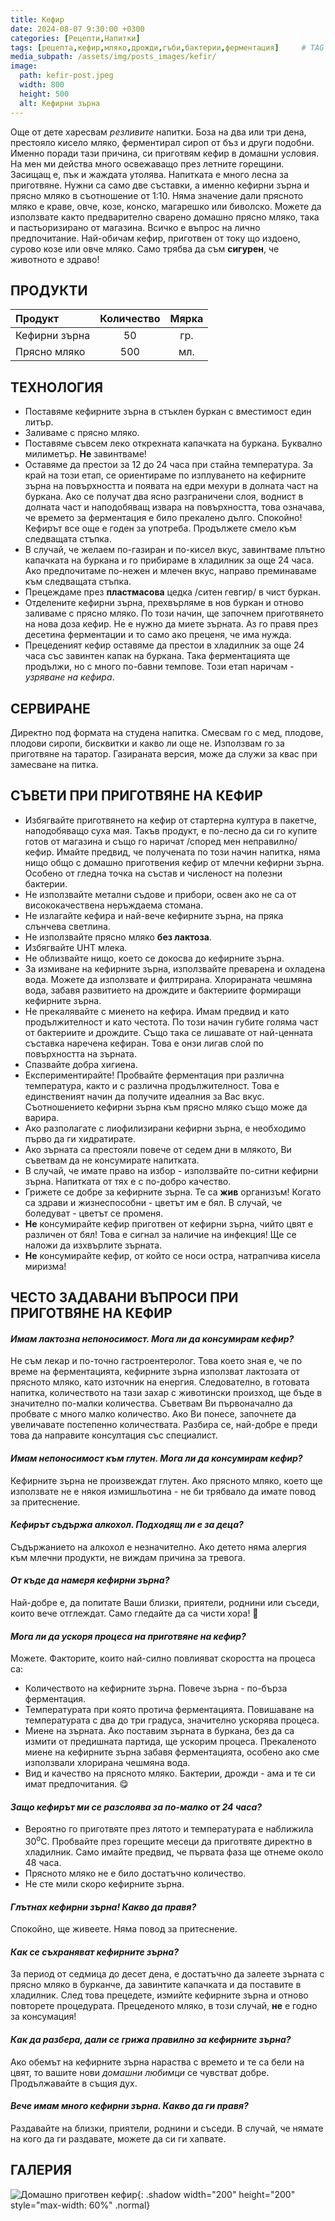 ```yaml
---
title: Кефир
date: 2024-08-07 9:30:00 +0300
categories: [Рецепти,Напитки]
tags: [рецепта,кефир,мляко,дрожди,гъби,бактерии,ферментация]     # TAG names should always be lowercase
media_subpath: /assets/img/posts_images/kefir/
image:
  path: kefir-post.jpeg
  width: 800
  height: 500
  alt: Кефирни зърна
---
```


Още от дете харесвам *резливите* напитки. Боза на два или три дена, престояло кисело мляко, ферментирал сироп от бъз и други подобни. Именно поради тази причина, си приготвям кефир в домашни условия. На мен ми действа много освежаващо през летните горещини. Засищащ е, пък и жаждата утолява. Напитката е много лесна за приготвяне. Нужни са само две съставки, а именно кефирни зърна и прясно мляко в съотношение от 1:10. Няма значение дали прясното мляко е краве, овче, козе, конско, магарешко или биволско. Можете да използвате както предварително сварено домашно прясно мляко, така и пастьоризирано от магазина. Всичко е въпрос на лично предпочитание. Най-обичам кефир, приготвен от току що издоено, сурово козе или овче мляко. Само трябва да съм **сигурен**, че животното е здраво!

## **ПРОДУКТИ**

| Продукт                    |Количество  |Мярка   |
|:---------------------------|:----------:|:------:|
|Кефирни зърна               |50          |гр.     |
|Прясно мляко                |500         |мл.     |

## **ТЕХНОЛОГИЯ**

- Поставяме кефирните зърна в стъклен буркан с вместимост един литър.
- Заливаме с прясно мляко.
- Поставяме съвсем леко открехната капачката на буркана. Буквално милиметър. **Не** завинтваме!
- Оставяме да престои за 12 до 24 часа при стайна температура. За край на този етап, се ориентираме по изплуването на кефирните зърна на повърхността и появата на едри мехури в долната част на буркана. Ако се получат два ясно разграничени слоя, воднист в долната част и наподобяващ извара на повърхността, това означава, че времето за ферментация е било прекалено дълго. Спокойно! Кефирът все още е годен за употреба. Продължете смело към следващата стъпка.
- В случай, че желаем по-газиран и по-кисел вкус, завинтваме плътно капачката на буркана и го прибираме в хладилник за още 24 часа. Ако предпочитаме по-нежен и млечен вкус, направо преминаваме към следващата стъпка.
- Прецеждаме през **пластмасова** цедка /ситен гевгир/ в чист буркан.
- Отделените кефирни зърна, прехвърляме в нов буркан и отново заливаме с прясно мляко. По този начин, ще започнем приготвянето на нова доза кефир. Не е нужно да миете зърната. Аз го правя през десетина ферментации и то само ако преценя, че има нужда.
- Прецеденият кефир оставяме да престои в хладилник за още 24 часа със завинтен капак на буркана. Така ферментацията ще продължи, но с много по-бавни темпове. Този етап наричам - *узряване на кефира*.

## **СЕРВИРАНЕ**

Директно под формата на студена напитка. Смесвам го с мед, плодове, плодови сиропи, бисквитки и какво ли още не. Използвам го за приготвяне на таратор. Газираната версия, може да служи за квас при замесване на питка.

## **СЪВЕТИ ПРИ ПРИГОТВЯНЕ НА КЕФИР**

- Избягвайте приготвянето на кефир от стартерна култура в пакетче, наподобяващо суха мая. Такъв продукт, е по-лесно да си го купите готов от магазина и също го наричат /според мен неправилно/ кефир. Имайте предвид, че получената по този начин напитка, няма нищо общо с домашно приготвения кефир от млечни кефирни зърна. Особено от гледна точка на състав и численост на полезни бактерии.
- Не използвайте метални съдове и прибори, освен ако не са от висококачествена неръждаема стомана.
- Не излагайте кефира и най-вече кефирните зърна, на пряка слънчева светлина.
- Не използвайте прясно мляко **без лактоза**.
- Избягвайте UHT млека.
- Не облизвайте нищо, което се докосва до кефирните зърна.
- За измиване на кефирните зърна, използвайте преварена и охладена вода. Можете да използвате и филтрирана. Хлорираната чешмяна вода, забавя развитието на дрождите и бактериите формиращи кефирните зърна.
- Не прекалявайте с миенето на кефира. Имам предвид и като продължителност и като честота. По този начин губите голяма част от бактериите и дрождите. Също така се лишавате от най-ценната съставка наречена кефиран. Това е онзи лигав слой по повърхността на зърната.
- Спазвайте добра хигиена.
- Експериментирайте! Пробвайте ферментация при различна температура, както и с различна продължителност. Това е единственият начин да получите идеалния за Вас вкус. Съотношението кефирни зърна към прясно мляко също може да варира.
- Ако разполагате с лиофилизирани кефирни зърна, е необходимо първо да ги хидратирате.
- Ако зърната са престояли повече от седем дни в млякото, Ви съветвам да не консумирате напитката.
- В случай, че имате право на избор - използвайте по-ситни кефирни зърна. Напитката от тях е с по-добро качество.
- Грижете се добре за кефирните зърна. Те са **жив** организъм! Когато са здрави и жизнеспособни - цветът им е бял. В случай, че боледуват - цветът се променя.
- **Не** консумирайте кефир приготвен от кефирни зърна, чийто цвят е различен от бял! Това е сигнал за наличие на инфекция! Ще се наложи да изхвърлите зърната.
- **Не** консумирайте кефир, от който се носи остра, натрапчива кисела миризма!

## **ЧЕСТО ЗАДАВАНИ ВЪПРОСИ ПРИ ПРИГОТВЯНЕ НА КЕФИР**

#### *Имам лактозна непоносимост. Мога ли да консумирам кефир?*

Не съм лекар и по-точно гастроентеролог. Това което зная е, че по време на ферментацията, кефирните зърна използват лактозата от прясното мляко, като източник на енергия. Следователно, в готовата напитка, количеството на тази захар с животински произход, ще бъде в значително по-малки количества. Съветвам Ви първоначално да пробвате с много малко количество. Ако Ви понесе, започнете да увеличавате постепенно количествата. Разбира се, най-добре е преди това да направите консултация със специалист.

#### *Имам непоносимост към глутен. Мога ли да консумирам кефир?*

Кефирните зърна не произвеждат глутен. Ако прясното мляко, което ще използвате не е някоя измишльотина - не би трябвало да имате повод за притеснение.

#### *Кефирът съдържа алкохол. Подходящ ли е за деца?*

Съдържанието на алкохол е незначително. Ако детето няма алергия към млечни продукти, не виждам причина за тревога.

#### *От къде да намеря кефирни зърна?*

Най-добре е, да попитате Ваши близки, приятели, роднини или съседи, които вече отглеждат. Само гледайте да са чисти хора! 🧐

#### *Мога ли да ускоря процеса на приготвяне на кефир?*

Можете. Факторите, които най-силно повлияват скоростта на процеса са:

- Количеството на кефирните зърна. Повече зърна - по-бърза ферментация.
- Температурата при която протича ферментацията. Повишаване на температурата с два до три градуса, значително ускорява процеса.
- Миене на зърната. Ако поставим зърната в буркана, без да са измити от предишната партида, ще ускорим процеса. Прекаленото миене на кефирните зърна забавя ферментацията, особено ако сме използвали хлорирана чешмяна вода.
- Вид и качество на прясното мляко. Бактерии, дрожди - ама и те си имат предпочитания. 😋

#### *Защо кефирът ми се разслоява за по-малко от 24 часа?*

- Вероятно го приготвяте през лятото и температурата е наближила 30<sup>o</sup>C. Пробвайте през горещите месеци да приготвяте директно в хладилник. Само имайте предвид, че първата фаза ще отнеме около 48 часа.
- Прясното мляко не е било достатъчно количество.
- Не сте мили скоро кефирните зърна.

#### *Глътнах кефирни зърна! Какво да правя?*

Спокойно, ще живеете. Няма повод за притеснение.

#### *Как се съхраняват кефирните зърна?*

За период от седмица до десет дена, е достатъчно да залеете зърната с прясно мляко в бурканче, да завинтите капачката и да поставите в хладилник. След това прецедете, измийте кефирните зърна и отново повторете процедурата. Прецеденото мляко, в този случай, **не** е годно за консумация!

#### *Как да разбера, дали се грижа правилно за кефирните зърна?*

Ако обемът на кефирните зърна нараства с времето и те са бели на цвят, то вашите нови *домашни любимци* се чувстват добре. Продължавайте в същия дух.

#### *Вече имам много кефирни зърна. Какво да ги правя?*

Раздавайте на близки, приятели, роднини и съседи. В случай, че нямате на кого да ги раздавате, можете да си ги хапвате.

## **ГАЛЕРИЯ**

![Домашно приготвен кефир](kefir-01.jpeg){: .shadow width="200" height="200" style="max-width: 60%" .normal}
